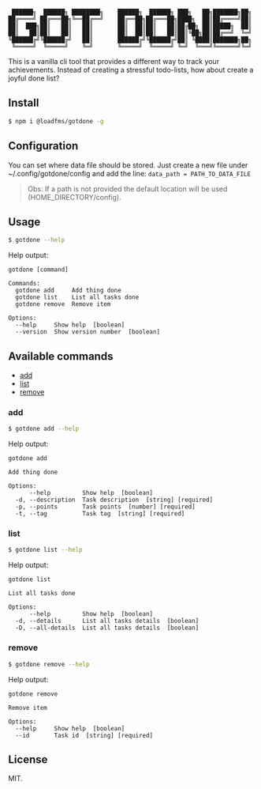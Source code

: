 ```
 ██████╗  ██████╗ ████████╗    ██████╗  ██████╗ ███╗   ██╗███████╗██╗
██╔════╝ ██╔═══██╗╚══██╔══╝    ██╔══██╗██╔═══██╗████╗  ██║██╔════╝██║
██║  ███╗██║   ██║   ██║       ██║  ██║██║   ██║██╔██╗ ██║█████╗  ██║
██║   ██║██║   ██║   ██║       ██║  ██║██║   ██║██║╚██╗██║██╔══╝  ╚═╝
╚██████╔╝╚██████╔╝   ██║       ██████╔╝╚██████╔╝██║ ╚████║███████╗██╗
 ╚═════╝  ╚═════╝    ╚═╝       ╚═════╝  ╚═════╝ ╚═╝  ╚═══╝╚══════╝╚═╝
```

This is a vanilla cli tool that provides a different way to track your achievements.
Instead of creating a stressful todo-lists, how about create a joyful done
list?

## Install

```sh
$ npm i @loadfms/gotdone -g
```

## Configuration

You can set where data file should be stored. Just create a new file under ~/.config/gotdone/config and add the line:
`data_path = PATH_TO_DATA_FILE`

> Obs: If a path is not provided the default location will be used (HOME_DIRECTORY/config).

## Usage

```sh
$ gotdone --help
```

Help output:

```
gotdone [command]

Commands:
  gotdone add     Add thing done
  gotdone list    List all tasks done
  gotdone remove  Remove item

Options:
  --help     Show help  [boolean]
  --version  Show version number  [boolean]
```

## Available commands

- [add](#add)
- [list](#list)
- [remove](#remove)

### add

```sh
$ gotdone add --help
```

Help output:

```
gotdone add

Add thing done

Options:
      --help         Show help  [boolean]
  -d, --description  Task description  [string] [required]
  -p, --points       Task points  [number] [required]
  -t, --tag          Task tag  [string] [required]
```

### list

```sh
$ gotdone list --help
```

Help output:

```
gotdone list

List all tasks done

Options:
      --help         Show help  [boolean]
  -d, --details      List all tasks details  [boolean]
  -D, --all-details  List all tasks details  [boolean]
```

### remove

```sh
$ gotdone remove --help
```

Help output:

```
gotdone remove

Remove item

Options:
  --help     Show help  [boolean]
  --id       Task id  [string] [required]
```

## License

MIT.
